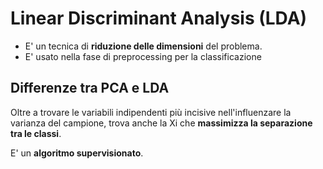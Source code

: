 # Linear Discriminant Analysis (LDA)

- E' un tecnica di **riduzione delle dimensioni** del problema.
- E' usato nella fase di preprocessing per la classificazione

## Differenze tra PCA e LDA

Oltre a trovare le variabili indipendenti più incisive nell'influenzare la varianza del campione, trova anche la Xi che **massimizza la separazione tra le classi**.

E' un **algoritmo supervisionato**.
